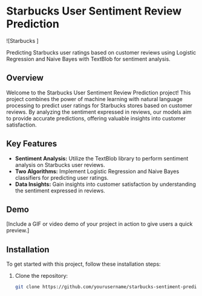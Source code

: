 # Starbucks User Sentiment Review Prediction

![Starbucks ]

Predicting Starbucks user ratings based on customer reviews using Logistic Regression and Naive Bayes with TextBlob for sentiment analysis.

## Overview
Welcome to the Starbucks User Sentiment Review Prediction project! This project combines the power of machine learning with natural language processing to predict user ratings for Starbucks stores based on customer reviews. By analyzing the sentiment expressed in reviews, our models aim to provide accurate predictions, offering valuable insights into customer satisfaction.

## Key Features
- **Sentiment Analysis:** Utilize the TextBlob library to perform sentiment analysis on Starbucks user reviews.
- **Two Algorithms:** Implement Logistic Regression and Naive Bayes classifiers for predicting user ratings.
- **Data Insights:** Gain insights into customer satisfaction by understanding the sentiment expressed in reviews.

## Demo
[Include a GIF or video demo of your project in action to give users a quick preview.]

## Installation
To get started with this project, follow these installation steps:

1. Clone the repository:
   ```bash
   git clone https://github.com/yourusername/starbucks-sentiment-prediction.git
